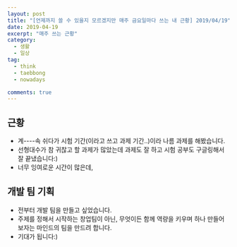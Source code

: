 ```yaml
---
layout: post
title: "[언제까지 쓸 수 있을지 모르겠지만 매주 금요일마다 쓰는 내 근황] 2019/04/19"
date: 2019-04-19
excerpt: "매주 쓰는 근황"
category:
  - 생활
  - 일상
tag:
  - think
  - taebbong
  - nowadays

comments: true
---
```


## 근황

- 계----속 쉬다가 시험 기간(이라고 쓰고 과제 기간..)이라 나름 과제를 해봤습니다.
- 선형대수가 참 귀찮고 할 과제가 많았는데 과제도 잘 하고 시험 공부도 구글링해서 잘 끝냈습니다:)
- 너무 잉여로운 시간이 많은데,

## 개발 팀 기획

- 전부터 개발 팀을 만들고 싶었습니다.
- 주제를 정해서 시작하는 창업팀이 아닌, 무엇이든 함께 역량을 키우며 하나 만들어보자는 마인드의 팀을 만드려 합니다.
- 기대가 됩니다:)
